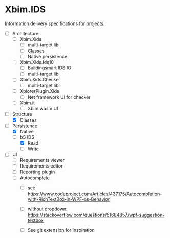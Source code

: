 # Xbim.IDS

Information delivery specifications for projects.

- [ ] Architecture
	- [ ] Xbim.Xids
		- [ ] multi-target lib
		- [ ] Classes
		- [ ] Native persistence
	- [ ] Xbim.Xids.Ids10
		- [ ] Buildingsmart IDS IO
		- [ ] multi-target lib
	- [ ] Xbim.Xids.Checker
		- [ ] multi-target lib
	- [ ] XplorerPlugin.Xids
		- [ ] Net framework UI for checker
	- [ ] Xbim.it
		- [ ] Xbim wasm UI

- [ ] Structure
	- [x] Classes
- [ ] Persistence
	- [x] Native
	- [ ] bS IDS
		- [x] Read
		- [ ] Write
- [ ] UI
	- [ ] Requirements viewer
	- [ ] Requirements editor
	- [ ] Reporting plugin
	- [ ] Autocomplete 
		- [ ] see https://www.codeproject.com/Articles/437175/Autocompletion-with-RichTextBox-in-WPF-as-Behavior
		- [ ] without dropdown: https://stackoverflow.com/questions/51684857/wpf-suggestion-textbox
		- [ ] See git extension for inspiration


